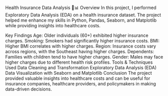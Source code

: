 Health Insurance Data Analysis 🏥📊
Overview
In this project, I performed Exploratory Data Analysis (EDA) on a health insurance dataset. The project helped me enhance my skills in Python, Pandas, Seaborn, and Matplotlib while providing insights into healthcare costs.

Key Findings
Age: Older individuals (60+) exhibited higher insurance charges.
Smoking: Smokers had significantly higher insurance costs.
BMI: Higher BMI correlates with higher charges.
Region: Insurance costs vary across regions, with the Southeast having higher charges.
Dependents: Families with children tend to have higher charges.
Gender: Males may face higher charges due to different health risk profiles.
Tools & Techniques Used
Data Cleaning and Transformation
Exploratory Data Analysis (EDA)
Data Visualization with Seaborn and Matplotlib
Conclusion
The project provided valuable insights into healthcare costs and can be useful for insurance companies, healthcare providers, and policymakers in making data-driven decisions.

